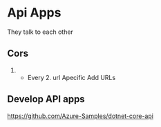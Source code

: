 # Api Apps

They talk to each other

## Cors 

1. * Every 2. url
Apecific Add URLs


## Develop API apps

https://github.com/Azure-Samples/dotnet-core-api

